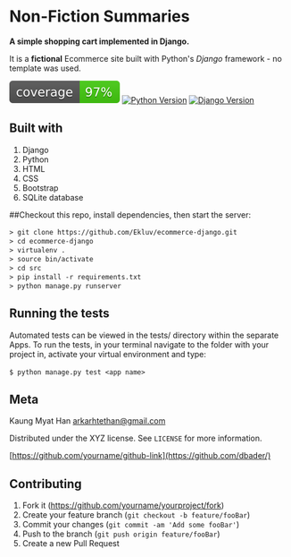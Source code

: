 # Non-Fiction Summaries
**A simple shopping cart implemented in Django.**

It is a **fictional** Ecommerce site built with Python's *Django* framework - no template was used.

![coverage-image] [![Python Version][python-image]][python-url] [![Django Version](https://img.shields.io/badge/django-2.2-green.svg)](https://shields.io/)

## Built with 
1. Django
2. Python
3. HTML
4. CSS
5. Bootstrap
6. SQLite database

##Checkout this repo, install dependencies, then start the server:

    > git clone https://github.com/Ekluv/ecommerce-django.git
    > cd ecommerce-django
    > virtualenv .
    > source bin/activate
    > cd src
    > pip install -r requirements.txt
    > python manage.py runserver

## Running the tests

Automated tests can be viewed in the tests/ directory within the separate Apps. 
To run the tests, in your terminal navigate to the folder with your project in, activate your virtual environment and type:

`$ python manage.py test <app name>`


## Meta

Kaung Myat Han arkarhtethan@gmail.com

Distributed under the XYZ license. See ``LICENSE`` for more information.

[https://github.com/yourname/github-link](https://github.com/dbader/)

## Contributing

1. Fork it (<https://github.com/yourname/yourproject/fork>)
2. Create your feature branch (`git checkout -b feature/fooBar`)
3. Commit your changes (`git commit -am 'Add some fooBar'`)
4. Push to the branch (`git push origin feature/fooBar`)
5. Create a new Pull Request

[coverage-image]: ./coverage.svg

[python-image]:https://img.shields.io/badge/python-3.6-blue.svg
[python-download]:https://img.shields.io/pypi/pyversions/Django.svg
[python-url]:https://www.python.org/downloads/release/python-360/
